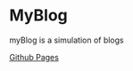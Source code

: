 # MyBlog

myBlog is a simulation of blogs 

[Github Pages](https://aliferds.github.io/a-lifers-tech-blog/)